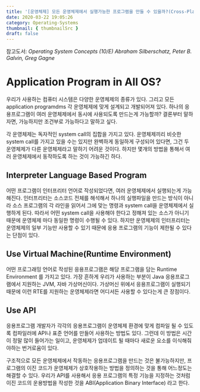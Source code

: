 ```yaml
---
title: '[운영체제] 모든 운영체제에서 실행가능한 프로그램을 만들 수 있을까?(Cross-Platform Application Program?)'
date: 2020-03-22 19:05:26
category: Operating-Systems
thumbnail: { thumbnailSrc }
draft: false
---
```


참고도서: _Operating System Concepts (10/E) Abraham Silberschatz, Peter B. Galvin, Greg Gagne_

# Application Program in All OS?

우리가 사용하는 컴퓨터 시스템은 다양한 운영체제의 종류가 있다. 그리고 모든 application programdms 각 운영체제에 맞게 설계되고 개발되어져 있다. 하나의 응용프로그램이 여러 운영체제에서 동시에 사용되도록 만드는게 가능할까? 결론부터 말하자면, 가능하지만 조건부로 가능하다고 말하고 싶다.

각 운영체제는 독자적인 system call의 집합을 가지고 있다. 운영체제끼리 비슷한 system call를 가지고 있을 수는 있지만 완벽하게 동일하게 구성되어 있다면, 그건 두 운영체제가 다른 운영체제라고 말하기 어려운 것이다. 하지만 몇개의 방법을 통해서 여러 운영체제에서 동작하도록 하는 것이 가능하긴 하다.

## Interpreter Language Based Program

어떤 프로그램이 인터프리터 언어로 작성되었다면, 여러 운영체제에서 실행되는게 가능해진다. 인터프리터는 소스코드 전체를 해석해서 하나의 실행파일을 만드는 방식이 아니라 소스 프로그램의 각 라인을 읽어서 그에 맞는 명령과 system call을 운영체제에서 실행하게 된다. 따라서 어떤 system call을 사용해야 한다고 정해져 있는 소스가 아니기 때문에 운영체제 마다 동일한 명령이 수행될 수 있다. 하지만 운영체제의 인터프리터는 운영체제의 일부 기능만 사용할 수 있기 때문에 응용 프로그램의 기능이 제한될 수 있다는 단점이 있다.

## Use Virtual Machine(Runtime Environment)

어떤 프로그래밍 언어로 작성된 응용프로그램은 해당 프로그램을 담는 Runtime Environment 를 가지고 있다. 가장 흔하게 우리가 사용하는 부분이 Java 응용프로그램에서 지원하는 JVM, 자바 가상머신이다. 가상머신 위에서 응용프로그램이 실행되기 때문에 이런 RTE를 지원하는 운영체제라면 어디서든 사용할 수 있다는게 큰 장점이다.

## Use API

응용프로그램 개발자가 각각의 응용프로그램이 운영체제 환경에 맞게 컴파일 될 수 있도록 컴파일러에 API나 표준 언어를 만들어 사용하는 방법도 있다. 그런데 이 방법은 시간이 정말 많이 들어가는 일이고, 운영체제가 업데이트 될 때마다 새로운 요소를 이식해줘야하는 번거로움이 있다.

구조적으로 모든 운영체제에서 작동하는 응용프로그램을 만드는 것은 불가능하지만, 프로그램의 이진 코드가 운영체제가 상호작용하는 방법을 정의하는 것을 통해 어느정도는 해결할 수 있다. 우리가 API를 사용해서 응용 프로그램의 특정 기능을 지정하는 것처럼 이진 코드의 운용방법을 작성한 것을 ABI(Application Binary Interface) 라고 한다.
